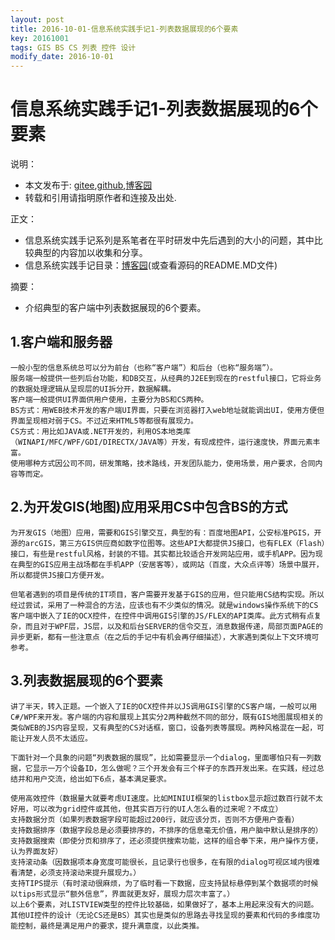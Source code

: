 ```yaml
---
layout: post
title: 2016-10-01-信息系统实践手记1-列表数据展现的6个要素
key: 20161001
tags: GIS BS CS 列表 控件 设计
modify_date: 2016-10-01
---
```




# 信息系统实践手记1-列表数据展现的6个要素

说明：
* 本文发布于: [gitee](http://freelogic.gitee.io/webpost/),[github](https://freelogic.github.io/),[博客园](http://www.cnblogs.com/taichu/)
* 转载和引用请指明原作者和连接及出处.

正文：
* 信息系统实践手记系列是系笔者在平时研发中先后遇到的大小的问题，其中比较典型的内容加以收集和分享。
* 信息系统实践手记目录：[博客园](http://www.cnblogs.com/taichu/p/5305603.html)(或查看源码的README.MD文件) 

摘要：
* 介绍典型的客户端中列表数据展现的6个要素。

## 1.客户端和服务器

```
一般小型的信息系统总可以分为前台（也称“客户端”）和后台（也称“服务端”）。
服务端一般提供一些列后台功能，和DB交互，从经典的J2EE到现在的restful接口，它将业务的数据处理逻辑从呈现层的UI拆分开，数据解耦。
客户端一般提供UI界面供用户使用，主要分为BS和CS两种。
BS方式：用WEB技术开发的客户端UI界面，只要在浏览器打入web地址就能调出UI，使用方便但界面呈现相对弱于CS。不过近来HTML5等都很有展现力。
CS方式：用比如JAVA或.NET开发的，利用OS本地类库（WINAPI/MFC/WPF/GDI/DIRECTX/JAVA等）开发，有现成控件，运行速度快，界面元素丰富。
使用哪种方式因公司不同，研发策略，技术路线，开发团队能力，使用场景，用户要求，合同内容等而定。
```

## 2.为开发GIS(地图)应用采用CS中包含BS的方式

```
为开发GIS（地图）应用，需要和GIS引擎交互，典型的有：百度地图API，公安标准PGIS，开源的arcGIS，第三方GIS供应商如数字位图等。这些API大都提供JS接口，也有FLEX（Flash）接口，有些是restful风格，封装的不错。其实都比较适合开发网站应用，或手机APP。因为现在典型的GIS应用主战场都在手机APP（安居客等），或网站（百度，大众点评等）场景中展开，所以都提供JS接口方便开发。

但笔者遇到的项目是传统的IT项目，客户需要开发基于GIS的应用，但只能用CS结构实现。所以经过尝试，采用了一种混合的方法，应该也有不少类似的情况。就是windows操作系统下的CS客户端中嵌入了IE的OCX控件，在控件中调用GIS引擎的JS/FLEX的API类库。此方式稍有点复杂，而且对于WPF层，JS层，以及和后台SERVER的信令交互，消息数据传递，局部页面PAGE的异步更新，都有一些注意点（在之后的手记中有机会再仔细描述），大家遇到类似上下文环境可参考。
```

## 3.列表数据展现的6个要素

```
讲了半天，转入正题。一个嵌入了IE的OCX控件并以JS调用GIS引擎的CS客户端，一般可以用C#/WPF来开发。客户端的内容和展现上其实分2两种截然不同的部分，既有GIS地图展现相关的类似WEB的JS内容呈现，又有典型的CS对话框，窗口，设备列表等展现。两种风格混在一起，可能让开发人员不太适应。

下面针对一个具象的问题“列表数据的展现”，比如需要显示一个dialog，里面哪怕只有一列数据，它显示一万个设备ID，怎么做呢？三个开发会有三个样子的东西开发出来。在实践，经过总结并和用户交流，给出如下6点，基本满足要求。

使用高效控件（数据量大就要考虑UI速度。比如MINIUI框架的listbox显示超过数百行就不太好用，可以改为grid控件或其他，但其实百万行的UI人怎么看的过来呢？不成立）
支持数据分页（如果列表数据字段可能超过200行，就应该分页，否则不方便用户查看）
支持数据排序（数据字段总是必须要排序的，不排序的信息毫无价值，用户脑中默认是排序的）
支持数据搜索（即使分页和排序了，还必须提供搜索功能，这样的组合拳下来，用户操作方便，认为界面友好）
支持滚动条（因数据项本身宽度可能很长，且记录行也很多，在有限的dialog可视区域内很难看清楚，必须支持滚动来提升展现力。）
支持TIPS提示（有时滚动很麻烦，为了临时看一下数据，应支持鼠标悬停到某个数据项的时候以tips形式显示“额外信息”，界面就更友好，展现力层次丰富了。）
以上6个要素，对LISTVIEW类型的控件比较基础，如果做好了，基本上用起来没有大的问题。其他UI控件的设计（无论CS还是BS）其实也是类似的思路去寻找呈现的要素和代码的多维度功能控制，最终是满足用户的要求，提升满意度，以此类推。
```
 